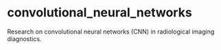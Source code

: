 # convolutional_neural_networks
Research on convolutional neural networks (CNN) in radiological imaging diagnostics.
